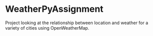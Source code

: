 # WeatherPyAssignment
Project looking at the relationship between location and weather for a variety of cities using OpenWeatherMap.
